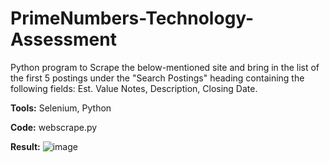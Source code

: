 # PrimeNumbers-Technology-Assessment
Python program to Scrape the below-mentioned site and bring in the list of the first 5 postings under the "Search Postings" heading containing the following fields: Est. Value Notes, Description, Closing Date.

**Tools:** Selenium, Python

**Code:** webscrape.py 

**Result:**
![image](https://github.com/riyasai22/PrimeNumbers-Technology-Assessment/assets/80235375/8377a4c5-8ef3-4b56-89c4-6f27df826abf)
